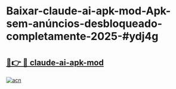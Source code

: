 # Baixar-claude-ai-apk-mod-Apk-sem-anúncios-desbloqueado-completamente-2025-#ydj4g

# <h2><a href="https://ainizakaria.my?title=claude-ai-apk-mod&ref=24M">🔗👉 🔴 claude-ai-apk-mod</a></h2>

[![acn](https://github.com/user-attachments/assets/0f9c940e-d8b0-45ae-aac7-cd30a18b3e1c)](https://ainizakaria.my?title=claude-ai-apk-mod&ref=24M)

